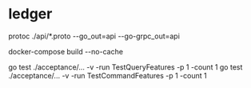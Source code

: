 # ledger


protoc ./api/*.proto --go_out=api --go-grpc_out=api

docker-compose build --no-cache

go test ./acceptance/... -v -run TestQueryFeatures -p 1 -count 1
go test ./acceptance/... -v -run TestCommandFeatures -p 1 -count 1